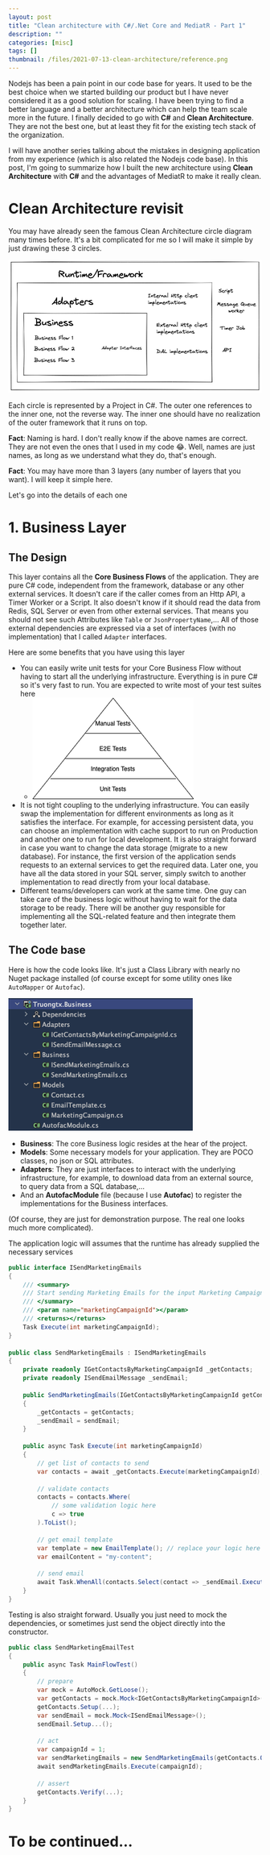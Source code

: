 ```yaml
---
layout: post
title: "Clean architecture with C#/.Net Core and MediatR - Part 1"
description: ""
categories: [misc]
tags: []
thumbnail: /files/2021-07-13-clean-architecture/reference.png
---
```


Nodejs has been a pain point in our code base for years. It used to be the best choice when we
started building our product but I have never considered it as a good solution for scaling. I
have been trying to find a better language and a better architecture which can help the team scale more in
the future. I finally decided to go with **C#** and **Clean Architecture**. They are not the best
one, but at least they fit for the existing tech stack of the organization.

I will have another series talking about the mistakes in designing application from my experience
(which is also related the Nodejs code base). In this post, I'm going to summarize how I
built the new architecture using **Clean Architecture** with **C#** and the advantages of MediatR to
make it really clean.

# Clean Architecture revisit

You may have already seen the famous Clean Architecture circle diagram many times before. It's a bit
complicated for me so I will
make it simple by just drawing these 3 circles.

![Reference](/files/2021-07-13-clean-architecture/reference.png)

<!-- more -->

Each circle is represented by a Project in C#. The outer one references to the inner one, not the
reverse way. The inner one should have no realization of the outer framework that it runs on top.

**Fact**: Naming is hard. I don't really know if the above names are correct. They are not even the
ones that I used in my code 😂. Well, names are just names, as long as we understand what they do,
that's enough.

**Fact**: You may have more than 3 layers (any number of layers that you want). I will keep it
simple here.

Let's go into the details of each one

# 1. Business Layer

## The Design

This layer contains all the **Core Business Flows** of the application. They are pure C# code,
independent from the framework, database or any other external services. It doesn't care if the
caller comes from an Http API, a Timer Worker or a Script. It also doesn't know if it should read
the data from Redis, SQL Server or even from other external services. That means you should not see
such Attributes like `Table` or `JsonPropertyName`,...
All of those external
dependencies are expressed via a set of interfaces (with no implementation) that I called `Adapter`
interfaces.

Here are some benefits that you have using this layer

- You can easily write unit tests for your Core Business Flow without having to start all the
underlying infrastructure. Everything is in pure C# so it's very fast to run. You are expected to
write most of your test suites here
  * ![Test Pyramid](/files/2021-07-13-clean-architecture/test-pyramid.png)
- It is not tight coupling to the underlying infrastructure. You can easily swap the implementation
for different environments as long as it satisfies the interface. For example, for accessing
persistent data, you can choose an implementation with cache support to run on Production and
another one to run for local development. It is also straight forward in case you want to change the
data storage (migrate to a new database). For instance, the first version of the application sends
requests to an external services to get the required data. Later one, you have all the data stored
in your SQL server, simply switch to another implementation to read directly from your local
database.
- Different teams/developers can work at the same time. One guy can take care of the business logic
without having to wait for the data storage to be ready.
There will be another guy responsible for implementing all the SQL-related feature and then
integrate them together later.

## The Code base

Here is how the code looks like. It's just a Class Library with nearly no Nuget package installed
(of course except for some utility ones like `AutoMapper` or `Autofac`).

![Business Code](/files/2021-07-13-clean-architecture/business-1.png)

- **Business**: The core Business logic resides at the hear of the project.
- **Models**: Some necessary models for your application. They are POCO classes, no json
  or SQL attributes.
- **Adapters**: They are just interfaces to interact with the underlying infrastructure, for
example, to download data from an external source, to query data from a SQL database,...
- And an **AutofacModule** file (because I use **Autofac**) to register the implementations for the
Business interfaces.

(Of course, they are just for demonstration purpose. The real one looks much more complicated).

The application logic will assumes that the runtime has already supplied the necessary services

```csharp
public interface ISendMarketingEmails
{
    /// <summary>
    /// Start sending Marketing Emails for the input Marketing Campaign
    /// </summary>
    /// <param name="marketingCampaignId"></param>
    /// <returns></returns>
    Task Execute(int marketingCampaignId);
}

public class SendMarketingEmails : ISendMarketingEmails
{
    private readonly IGetContactsByMarketingCampaignId _getContacts;
    private readonly ISendEmailMessage _sendEmail;

    public SendMarketingEmails(IGetContactsByMarketingCampaignId getContacts, ISendEmailMessage sendEmail)
    {
        _getContacts = getContacts;
        _sendEmail = sendEmail;
    }

    public async Task Execute(int marketingCampaignId)
    {
        // get list of contacts to send
        var contacts = await _getContacts.Execute(marketingCampaignId);

        // validate contacts
        contacts = contacts.Where(
            // some validation logic here
            c => true
        ).ToList();

        // get email template
        var template = new EmailTemplate(); // replace your logic here
        var emailContent = "my-content";

        // send email
        await Task.WhenAll(contacts.Select(contact => _sendEmail.Execute(template, contact.Email, emailContent)));
    }
}
```

Testing is also straight forward. Usually you just need to mock the dependencies, or sometimes just
send the object directly into the constructor.

```csharp
public class SendMarketingEmailTest
{
    public async Task MainFlowTest()
    {
        // prepare
        var mock = AutoMock.GetLoose();
        var getContacts = mock.Mock<IGetContactsByMarketingCampaignId>();
        getContacts.Setup(...);
        var sendEmail = mock.Mock<ISendEmailMessage>();
        sendEmail.Setup...();

        // act
        var campaignId = 1;
        var sendMarketingEmails = new SendMarketingEmails(getContacts.Object, sendEmail.Object);
        await sendMarketingEmails.Execute(campaignId);

        // assert
        getContacts.Verify(...);
    }
}
```

# To be continued...
